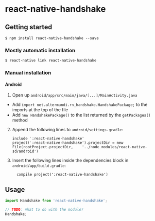 
# react-native-handshake

## Getting started

`$ npm install react-native-handshake --save`

### Mostly automatic installation

`$ react-native link react-native-handshake`

### Manual installation


#### Android

1. Open up `android/app/src/main/java/[...]/MainActivity.java`
  - Add `import net.altermundi.rn_handshake.HandshakePackage;` to the imports at the top of the file
  - Add `new HandshakePackage()` to the list returned by the `getPackages()` method
2. Append the following lines to `android/settings.gradle`:
  	```
  	include ':react-native-handshake'
  	project(':react-native-handshake').projectDir = new File(rootProject.projectDir, 	'../node_modules/react-native-sd/android')
  	```
3. Insert the following lines inside the dependencies block in `android/app/build.gradle`:
  	```
      compile project(':react-native-handshake')
  	```


## Usage
```javascript
import Handshake from 'react-native-handshake';

// TODO: What to do with the module?
Handshake;
```
  